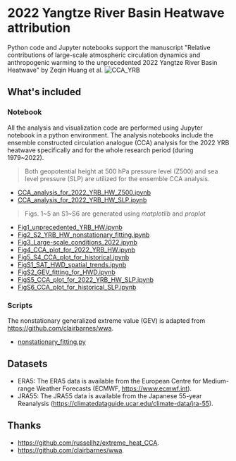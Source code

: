 # 2022 Yangtze River Basin Heatwave attribution
Python code and Jupyter notebooks support the manuscript "Relative contributions of large-scale atmospheric circulation dynamics and anthropogenic warming to the unprecedented 2022 Yangtze River Basin Heatwave" by Zeqin Huang et al.
![CCA_YRB](Figures/Fig4_2022_CCA_construct_Z500.png)

## What's included
### Notebook
All the analysis and visualization code are performed using Jupyter notebook in a python environment.
The analysis notebooks include the ensemble constructed circulation analogue (CCA) analysis for the 2022 YRB heatwave specifically and for the whole research period (during 1979~2022).
> Both geopotential height at 500 hPa pressure level (Z500) and sea level pressure (SLP) are utilized for the ensemble CCA analysis.
* [CCA_analysis_for_2022_YRB_HW_Z500.ipynb](Notebook/CCA_analysis_for_2022_YRB_HW_Z500.ipynb)
* [CCA_analysis_for_2022_YRB_HW_SLP.ipynb](Notebook/CCA_analysis_for_2022_YRB_HW_SLP.ipynb)
> Figs. 1~5 an S1~S6 are generated using *matplotlib* and *proplot*
* [Fig1_unprecedented_YRB_HW.ipynb](Notebook/Fig1_unprecedented_YRB_HW.ipynb)
* [Fig2_S2_YRB_HW_nonstationary_fitting.ipynb](Notebook/Fig2_S2_YRB_HW_nonstationary_fitting.ipynb)
* [Fig3_Large-scale_conditions_2022.ipynb](Notebook/Fig3_Large-scale_conditions_2022.ipynb)
* [Fig4_CCA_plot_for_2022_YRB_HW.ipynb](Notebook/Fig4_CCA_plot_for_2022_YRB_HW.ipynb)
* [Fig5_S4_CCA_plot_for_historical.ipynb](Notebook/Fig5_S4_CCA_plot_for_historical.ipynb)
* [FigS1_SAT_HWD_spatial_trends.ipynb](Notebook/FigS1_SAT_HWD_spatial_trends.ipynb)
* [FigS2_GEV_fitting_for_HWD.ipynb](Notebook/FigS2_GEV_fitting_for_HWD.ipynb)
* [FigS5_CCA_plot_for_2022_YRB_HW_SLP.ipynb](Notebook/FigS5_CCA_plot_for_2022_YRB_HW_SLP.ipynb)
* [FigS6_CCA_plot_for_historical_SLP.ipynb](Notebook/FigS6_CCA_plot_for_historical_SLP.ipynb)
### Scripts
The nonstationary generalized extreme value (GEV) is adapted from https://github.com/clairbarnes/wwa.
* [nonstationary_fitting.py](Scripts/nonstationary_fitting.py)

## Datasets
* ERA5: The ERA5 data is available from the European Centre for Medium-range Weather Forecasts (ECMWF, https://www.ecmwf.int).
* JRA55: The JRA55 data is available from the Japanese 55-year Reanalysis (https://climatedataguide.ucar.edu/climate-data/jra-55). 

## Thanks
* https://github.com/russellhz/extreme_heat_CCA.
* https://github.com/clairbarnes/wwa.






